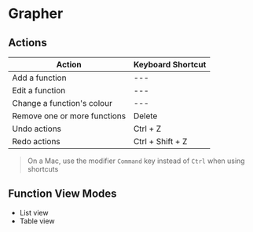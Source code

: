 # Grapher

## Actions

| Action                       | Keyboard Shortcut |
| ---------------------------- | ----------------- |
| Add a function               | ---               |
| Edit a function              | ---               |
| Change a function's colour   | ---               |
| Remove one or more functions | Delete            |
| Undo actions                 | Ctrl + Z          |
| Redo actions                 | Ctrl + Shift + Z  |

> On a Mac, use the modifier `Command` key instead of `Ctrl` when using shortcuts

## Function View Modes

- List view
- Table view
